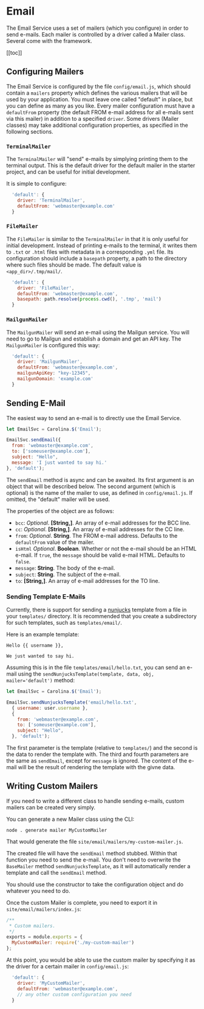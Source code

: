 
# Email

The Email Service uses a set of mailers (which you configure) in order to send
e-mails. Each mailer is controlled by a driver called a Mailer class. Several 
come with the framework.

[[toc]]

## Configuring Mailers

The Email Service is configured by the file `config/email.js`, which should 
contain a `mailers` property which defines the various mailers that will be used
by your application. You must leave one called "default" in place, but you can 
define as many as you like. Every mailer configuration must have a `defaultFrom`
property (the default FROM e-mail address for all e-mails sent via this mailer)
in addition to a specified `driver`. Some drivers (Mailer classes) may
take additional configuration properties, as specified in the following 
sections.

### `TerminalMailer`

The `TerminalMailer` will "send" e-mails by simplying printing them to the 
terminal output. This is the default driver for the default mailer in the 
starter project, and can be useful for initial development.

It is simple to configure:

```javascript
  'default': {
    driver: 'TerminalMailer',
    defaultFrom: 'webmaster@example.com'
  }
```

### `FileMailer`

The `FileMailer` is similar to the `TerminalMailer` in that it is only useful
for initial development. Instead of printing e-mails to the terminal, it writes
them to `.txt` or `.html` files with metadata in a corresponding `.yml` file.
Its configuration should include a `basepath` property, a path to the directory
where such files should be made. The default value is 
`<app_dir>/.tmp/mail/`.

```javascript
  'default': {
    driver: 'FileMailer',
    defaultFrom: 'webmaster@example.com',
    basepath: path.resolve(process.cwd(), '.tmp', 'mail')
  }
```

### `MailgunMailer`

The `MailgunMailer` will send an e-mail using the Mailgun service.
You will need to go to Mailgun and establish a domain and get an API key.
The `MailgunMailer` is configured this way:

```javascript
  'default': {
    driver: 'MailgunMailer',
    defaultFrom: 'webmaster@example.com',
    mailgunApiKey: "key-12345",
    mailgunDomain: 'example.com'
  }
```

## Sending E-Mail

The easiest way to send an e-mail is to directly use the Email Service.

```javascript
let EmailSvc = Carolina.$('Email');

EmailSvc.sendEmail({
  from: 'webmaster@example.com',
  to: ['someuser@example.com'],
  subject: "Hello",
  message: 'I just wanted to say hi.'
}, 'default');
```

The `sendEmail` method is async and can be awaited. Its first argument is an
object that will be described below. The second argument (which is optional) is
the name of the mailer to use, as defined in `config/email.js`. If omitted,
the "default" mailer will be used.

The properties of the object are as follows:

* `bcc`: *Optional*. **[String,]**. An array of e-mail addresses for the BCC line.
* `cc`: *Optional*. **[String,]**. An array of e-mail addresses for the CC line.
* `from`: *Optional*. **String**. The FROM e-mail address. Defaults to the `defaultFrom` value of the mailer.
* `isHtml` *Optional*. **Boolean**. Whether or not the e-mail should be an HTML e-mail. If `true`, the `message` should be valid e-mail HTML. Defaults to `false`.
* `message`: **String**. The body of the e-mail.
* `subject`: **String**. The subject of the e-mail.
* `to`: **[String,]**. An array of e-mail addresses for the TO line.

### Sending Template E-Mails

Currently, there is support for sending a 
[nunjucks](https://www.npmjs.com/package/nunjucks) template from a file in 
your `templates/` directory. It is recommended that you create a subdirectory
for such templates, such as `templates/email/`.

Here is an example template:

```
Hello {{ username }},

We just wanted to say hi.
```

Assuming this is in the file `templates/email/hello.txt`, you can send an 
e-mail using the `sendNunjucksTemplate(template, data, obj, mailer='default')`
method:

```javascript
let EmailSvc = Carolina.$('Email');

EmailSvc.sendNunjucksTemplate('email/hello.txt',
  { username: user.username },
  {
    from: 'webmaster@example.com',
    to: ['someuser@example.com'],
    subject: "Hello",
  }, 'default');
```

The first parameter is the 
template (relative to `templates/`) and the second is the data to render the
template with.
The third and fourth parameters are the same as `sendEmail`, except for 
`message` is ignored. The content of the e-mail will be the result of rendering
the template with the givne data.

## Writing Custom Mailers

If you need to write a different class to handle sending e-mails,
custom mailers can be created very simply.

You can generate a new Mailer class using the CLI:

```
node . generate mailer MyCustomMailer
```

That would generate the file 
`site/email/mailers/my-custom-mailer.js`.

The created file will have the `sendEmail` method stubbed. Within that function
you need to send the e-mail. You don't need to overwrite the `BaseMailer`
method `sendNunjucksTemplate`, as it will automatically render a template and 
call the `sendEmail` method.

You should use the constructor to take the configuration object and do whatever
you need to do.

Once the custom Mailer is complete, you need to export it in 
`site/email/mailers/index.js`:

```javascript
/**
 * Custom mailers.
 */
exports = module.exports = {
  MyCustomMailer: require('./my-custom-mailer')
};
```

At this point, you would be able to use the custom mailer by specifying it as 
the driver for a certain mailer in `config/email.js`:

```javascript
  'default': {
    driver: 'MyCustomMailer',
    defaultFrom: 'webmaster@example.com',
    // any other custom configuration you need
  }
```